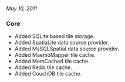 *May 10, 2011*

### Core ###

- Added SQLite based tile storage.
- Added SpatiaLite data source provider.
- Added MsSQLSpatial data source provider.
- Added MaemoMapper tile cache.
- Added MemCached tile cache.
- Added Redis tile cache.
- Added CouchDB tile cache.
